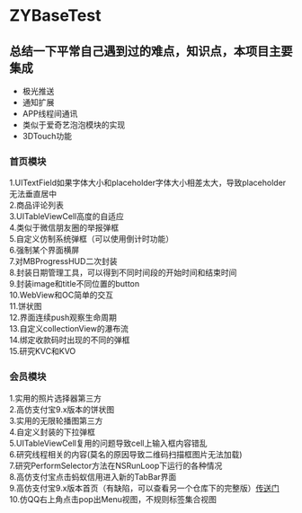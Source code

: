 # ZYBaseTest
## 总结一下平常自己遇到过的难点，知识点，本项目主要集成
* 极光推送<br>
* 通知扩展<br>
* APP线程间通讯<br>
* 类似于爱奇艺泡泡模块的实现<br>
* 3DTouch功能

### 首页模块
1.UITextField如果字体大小和placeholder字体大小相差太大，导致placeholder无法垂直居中<br>
2.商品评论列表<br>
3.UITableViewCell高度的自适应<br>
4.类似于微信朋友圈的举报弹框<br>
5.自定义仿制系统弹框（可以使用倒计时功能）<br>
6.强制某个界面横屏<br>
7.对MBProgressHUD二次封装<br>
8.封装日期管理工具，可以得到不同时间段的开始时间和结束时间<br>
9.封装image和title不同位置的button<br>
10.WebView和OC简单的交互<br>
11.饼状图<br>
12.界面连续push观察生命周期<br>
13.自定义collectionView的瀑布流<br>
14.绑定收款码时出现的不同的弹框<br>
15.研究KVC和KVO<br>

### 会员模块
1.实用的照片选择器第三方<br>
2.高仿支付宝9.x版本的饼状图<br>
3.实用的无限轮播图第三方<br>
4.自定义封装的下拉弹框<br>
5.UITableViewCell复用的问题导致cell上输入框内容错乱<br>
6.研究线程相关的内容(莫名的原因导致二维码扫描框图片无法加载)<br>
7.研究PerformSelector方法在NSRunLoop下运行的各种情况<br>
8.高仿支付宝点击蚂蚁信用进入新的TabBar界面<br>
9.高仿支付宝9.x版本首页（有缺陷，可以查看另一个仓库下的完整版）[传送门](https://github.com/shizhenyu/AliPayHomeDemo)<br>
10.仿QQ右上角点击pop出Menu视图，不规则标签集合视图<br>
